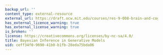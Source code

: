 ```yaml
---
backup_url: ''
content_type: external-resource
external_url: https://draft.ocw.mit.edu/courses/res-9-008-brain-and-cognitive-sciences-computational-tutorials/pages/2-bayesian-inference-in-generative-models/
has_external_licence_warning: true
has_external_license_warning: true
is_broken: ''
license: https://creativecommons.org/licenses/by-nc-sa/4.0/
title: Bayesian Inference in Generative Models
uid: ceff34f0-9690-41b0-b1fb-28eda75bda06
---
```

